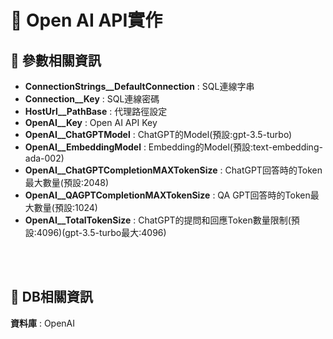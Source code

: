 
# 📌 **Open AI API實作**

## 📒 **參數相關資訊**

- **ConnectionStrings__DefaultConnection** : SQL連線字串
- **Connection__Key** : SQL連線密碼
- **HostUrl__PathBase** : 代理路徑設定
- **OpenAI__Key** : Open AI API Key
- **OpenAI__ChatGPTModel** : ChatGPT的Model(預設:gpt-3.5-turbo)
- **OpenAI__EmbeddingModel** : Embedding的Model(預設:text-embedding-ada-002)
- **OpenAI__ChatGPTCompletionMAXTokenSize** : ChatGPT回答時的Token最大數量(預設:2048)
- **OpenAI__QAGPTCompletionMAXTokenSize** : QA GPT回答時的Token最大數量(預設:1024)
- **OpenAI__TotalTokenSize** : ChatGPT的提問和回應Token數量限制(預設:4096)(gpt-3.5-turbo最大:4096)

<br>
<br>

## 📒 **DB相關資訊**

**資料庫** : OpenAI



